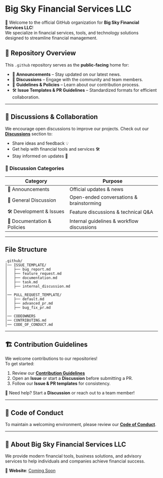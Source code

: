# Big Sky Financial Services LLC

🚀 Welcome to the official GitHub organization for **Big Sky Financial Services LLC**!  
We specialize in financial services, tools, and technology solutions designed to streamline financial management.

## 📂 Repository Overview

This `.github` repository serves as the **public-facing** home for:
- 📢 **Announcements** – Stay updated on our latest news.
- 💬 **Discussions** – Engage with the community and team members.
- 📄 **Guidelines & Policies** – Learn about our contribution process.
- 🛠 **Issue Templates & PR Guidelines** – Standardized formats for efficient collaboration.

---

## 📢 Discussions & Collaboration

We encourage open discussions to improve our projects. Check out our **[Discussions](https://github.com/BigSkyFinancial/.github/discussions)** section to:
- Share ideas and feedback 💡
- Get help with financial tools and services 🛠️
- Stay informed on updates 📢

### 🔹 Discussion Categories

| Category | Purpose |
|----------|---------|
| 📢 Announcements | Official updates & news |
| 💬 General Discussion | Open-ended conversations & brainstorming |
| 🛠 Development & Issues | Feature discussions & technical Q&A |
| 📄 Documentation & Policies | Internal guidelines & workflow discussions |

---

## File Structure

```text
.github/
│── ISSUE_TEMPLATE/
│   ├── bug_report.md
│   ├── feature_request.md
│   ├── documentation.md
│   ├── task.md
│   ├── internal_discussion.md
│
│── PULL_REQUEST_TEMPLATE/
│   ├── default.md
│   ├── advanced_pr.md
│   ├── bug_fix_pr.md
│
│── CODEOWNERS
│── CONTRIBUTING.md
│── CODE_OF_CONDUCT.md
```

---

## 🏗️ Contribution Guidelines

We welcome contributions to our repositories!  
To get started:
1. Review our **[Contribution Guidelines](https://github.com/BigSkyFinancial/.github/blob/main/CONTRIBUTING.md)**
2. Open an **Issue** or start a **Discussion** before submitting a PR.
3. Follow our **Issue & PR templates** for consistency.

📌 Need help? Start a **Discussion** or reach out to a team member!

---

## 🔐 Code of Conduct

To maintain a welcoming environment, please review our **[Code of Conduct](https://github.com/BigSkyFinancial/.github/blob/main/CODE_OF_CONDUCT.md)**.

---

## 🏢 About Big Sky Financial Services LLC

We provide modern financial tools, business solutions, and advisory services to help individuals and companies achieve financial success.

🔗 **Website**: [Coming Soon](#)  

